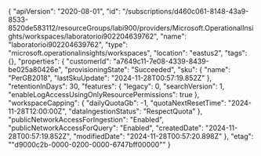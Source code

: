 {
    "apiVersion": "2020-08-01",
    "id": "/subscriptions/d460c061-8148-43a9-8533-8520de583112/resourceGroups/labi900/providers/Microsoft.OperationalInsights/workspaces/laboratorioi902204639762",
    "name": "laboratorioi902204639762",
    "type": "microsoft.operationalinsights/workspaces",
    "location": "eastus2",
    "tags": {},
    "properties": {
        "customerId": "a7649c11-7e08-4339-8439-be025a80426e",
        "provisioningState": "Succeeded",
        "sku": {
            "name": "PerGB2018",
            "lastSkuUpdate": "2024-11-28T00:57:19.852Z"
        },
        "retentionInDays": 30,
        "features": {
            "legacy": 0,
            "searchVersion": 1,
            "enableLogAccessUsingOnlyResourcePermissions": true
        },
        "workspaceCapping": {
            "dailyQuotaGb": -1,
            "quotaNextResetTime": "2024-11-28T12:00:00Z",
            "dataIngestionStatus": "RespectQuota"
        },
        "publicNetworkAccessForIngestion": "Enabled",
        "publicNetworkAccessForQuery": "Enabled",
        "createdDate": "2024-11-28T00:57:19.852Z",
        "modifiedDate": "2024-11-28T00:57:20.898Z"
    },
    "etag": "\"d9000c2b-0000-0200-0000-6747bff00000\""
}
